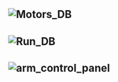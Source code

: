 ## ![Motors_DB](https://user-images.githubusercontent.com/74243095/130328381-fe5d5047-3386-431c-acb5-2218868cd7f1.png)
## ![Run_DB](https://user-images.githubusercontent.com/74243095/130328385-c0ffe0b1-f8db-45ef-bb3d-abcf7a43aa35.png)
## ![arm_control_panel](https://user-images.githubusercontent.com/74243095/130328387-78da38ed-b829-42f4-b124-60534b1a8875.png)

